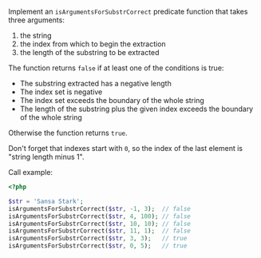 
Implement an `isArgumentsForSubstrCorrect` predicate function that takes three arguments:

1. the string
2. the index from which to begin the extraction
3. the length of the substring to be extracted

The function returns `false` if at least one of the conditions is true:

* The substring extracted has a negative length
* The index set is negative
* The index set exceeds the boundary of the whole string
* The length of the substring plus the given index exceeds the boundary of the whole string

Otherwise the function returns `true`.

Don't forget that indexes start with `0`, so the index of the last element is "string length minus 1".

Call example:

```php
<?php

$str = 'Sansa Stark';
isArgumentsForSubstrCorrect($str, -1, 3);  // false
isArgumentsForSubstrCorrect($str, 4, 100); // false
isArgumentsForSubstrCorrect($str, 10, 10); // false
isArgumentsForSubstrCorrect($str, 11, 1);  // false
isArgumentsForSubstrCorrect($str, 3, 3);   // true
isArgumentsForSubstrCorrect($str, 0, 5);   // true
```
